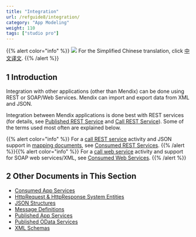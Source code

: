 ```yaml
---
title: "Integration"
url: /refguide8/integration/
category: "App Modeling"
weight: 110
tags: ["studio pro"]
---
```


{{% alert color="info" %}}
<img src="attachments/chinese-translation/china.png" style="display: inline-block; margin: 0" /> For the Simplified Chinese translation, click [中文译文](https://cdn.mendix.tencent-cloud.com/documentation/refguide8/integration.pdf).
{{% /alert %}}

## 1 Introduction

Integration with other applications (other than Mendix) can be done using REST or SOAP/Web Services. Mendix can import and export data from XML and JSON.

Integration between Mendix applications is done best with REST services (for details, see [Published REST Service](/refguide8/published-rest-services/) and [Call REST Service](/refguide8/call-rest-action/)). Some of the terms used most often are explained below.

{{% alert color="info" %}}
For a [call REST service](/refguide8/call-rest-action/) activity and JSON support in [mapping documents](/refguide8/mapping-documents/), see [Consumed REST Services](/refguide8/consumed-rest-services/).
{{% /alert %}}{{% alert color="info" %}}
For a [call web service](/refguide8/call-web-service-action/) activity and support for SOAP web services/XML, see [Consumed Web Services](/refguide8/consumed-web-services/).
{{% /alert %}}

## 2 Other Documents in This Section

* [Consumed App Services](/refguide8/consumed-app-services/)
* [HttpRequest & HttpResponse System Entities](http-request-and-response-entities)
* [JSON Structures](/refguide8/json-structures/)
* [Message Definitions](/refguide8/message-definitions/)
* [Published App Services](/refguide8/published-app-services/)
* [Published OData Services](/refguide8/published-odata-services/)
* [XML Schemas](/refguide8/xml-schemas/)
